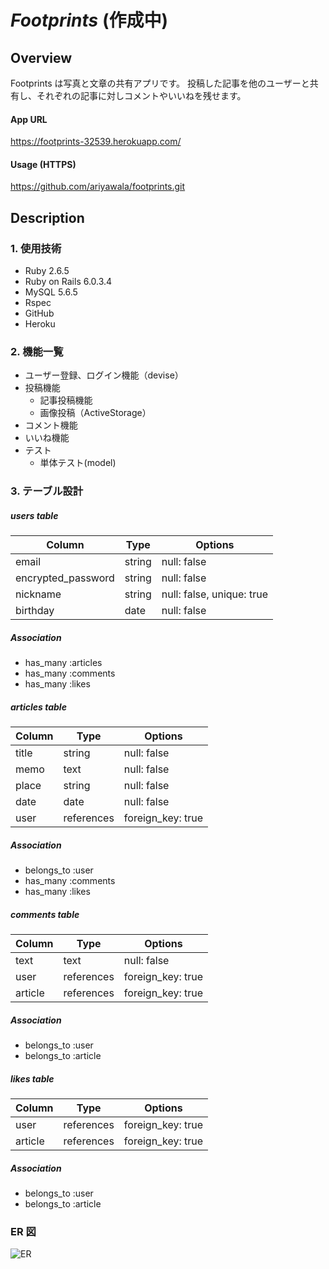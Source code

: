# _Footprints_ (作成中)

## Overview

Footprints は写真と文章の共有アプリです。
投稿した記事を他のユーザーと共有し、それぞれの記事に対しコメントやいいねを残せます。

#### App URL

https://footprints-32539.herokuapp.com/

#### Usage (HTTPS)

https://github.com/ariyawala/footprints.git

## Description

### 1. 使用技術

- Ruby 2.6.5
- Ruby on Rails 6.0.3.4
- MySQL 5.6.5
- Rspec
- GitHub
- Heroku

### 2. 機能一覧

- ユーザー登録、ログイン機能（devise）
- 投稿機能
  - 記事投稿機能
  - 画像投稿（ActiveStorage）
- コメント機能
- いいね機能
- テスト
  - 単体テスト(model)

### 3. テーブル設計

##### users table

| Column             | Type   | Options                   |
| ------------------ | ------ | ------------------------- |
| email              | string | null: false               |
| encrypted_password | string | null: false               |
| nickname           | string | null: false, unique: true |
| birthday           | date   | null: false               |

##### Association

- has_many :articles
- has_many :comments
- has_many :likes

##### articles table

| Column | Type       | Options           |
| ------ | ---------- | ----------------- |
| title  | string     | null: false       |
| memo   | text       | null: false       |
| place  | string     | null: false       |
| date   | date       | null: false       |
| user   | references | foreign_key: true |

##### Association

- belongs_to :user
- has_many :comments
- has_many :likes

##### comments table

| Column  | Type       | Options           |
| ------- | ---------- | ----------------- |
| text    | text       | null: false       |
| user    | references | foreign_key: true |
| article | references | foreign_key: true |

##### Association

- belongs_to :user
- belongs_to :article

##### likes table

| Column  | Type       | Options           |
| ------- | ---------- | ----------------- |
| user    | references | foreign_key: true |
| article | references | foreign_key: true |

##### Association

- belongs_to :user
- belongs_to :article

### ER 図

![ER](https://user-images.githubusercontent.com/75010949/105132425-40e05900-5b2e-11eb-8431-7291d7902c99.png)
